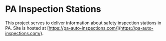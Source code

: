 # PA Inspection Stations

This project serves to deliver information about safety inspection stations in PA.
Site is hosted at [https://pa-auto-inspections.com/](https://pa-auto-inspections.com/). 
